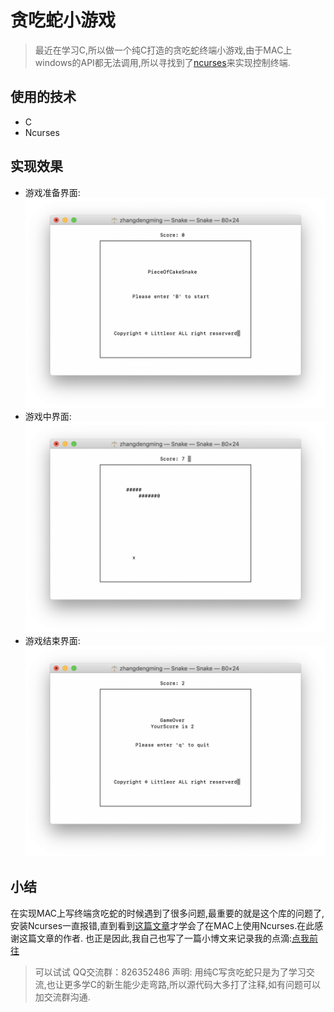 # 贪吃蛇小游戏 
> 最近在学习C,所以做一个纯C打造的贪吃蛇终端小游戏,由于MAC上windows的API都无法调用,所以寻找到了[ncurses](http://www.tldp.org/HOWTO/NCURSES-Programming-HOWTO/)来实现控制终端.  
## 使用的技术 
* C 
* Ncurses 
## 实现效果
* 游戏准备界面:  
![准备界面](/src/waitgame.png)  
* 游戏中界面: 
![游戏中界面](/src/game.png) 
* 游戏结束界面:
![游戏结束界面](/src/gameover.png)  
## 小结 
在实现MAC上写终端贪吃蛇的时候遇到了很多问题,最重要的就是这个库的问题了,安装Ncurses一直报错,直到看到[这篇文章](https://rhardih.io/2010/04/using-ncurses-in-c-for-text-user-interfaces-featuring-xcode/)才学会了在MAC上使用Ncurses.在此感谢这篇文章的作者.
也正是因此,我自己也写了一篇小博文来记录我的点滴:[点我前往](https://blog.sixming.com/index.php/archives/26/)
> 可以试试 QQ交流群：826352486 
> 声明: 用纯C写贪吃蛇只是为了学习交流,也让更多学C的新生能少走弯路,所以源代码大多打了注释,如有问题可以加交流群沟通.
